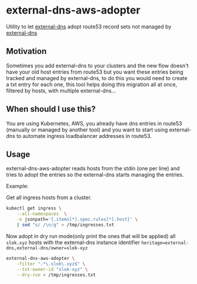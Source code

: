 # external-dns-aws-adopter

Utility to let [external-dns][external-dns] adopt route53 record sets not managed by [external-dns][external-dns]

## Motivation

Sometimes you add external-dns to your clusters and the new flow doesn't have your old host entries from route53 but you want these entries being tracked and managed by external-dns, to do this you would need to create a txt entry for each one, this tool helps doing this migration all at once, filtered by hosts, with multiple external-dns...

## When should I use this?

You are using Kubernetes, AWS, you already have dns entries in route53 (manually or managed by another tool) and you want to start using external-dns to automate ingress loadbalancer addresses in route53.

## Usage

external-dns-aws-adopter reads hosts from the stdin (one per line) and tries to adopt the entries  so the external-dns starts managing the entries.

Example:

Get all ingress hosts from a cluster.

```bash
kubectl get ingress \
    --all-namespaces  \
    -o jsonpath='{.items[*].spec.rules[*].host}' \
    | sed "s/ /\n/g" > /tmp/ingresses.txt
```

Now adopt in dry run mode(only print the ones that will be applied) all `slok.xyz` hosts with the external-dns instance identifier `heritage=external-dns,external-dns/owner=slok-xyz`

```bash
external-dns-aws-adopter \
    -filter ".*\.slok\.xyz$" \
    --txt-owner-id "slok-xyz" \
    --dry-run < /tmp/ingresses.txt 
```

[external-dns]: https://github.com/kubernetes-incubator/external-dns